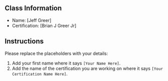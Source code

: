 ## Class Information
- Name: [Jeff Greer]  
- Certification: [Brian J Greer Jr]  

## Instructions
Please replace the placeholders with your details:
1. Add your first name where it says `[Your Name Here]`.  
2. Add the name of the certification you are working on where it says `[Your Certification Name Here]`.  
